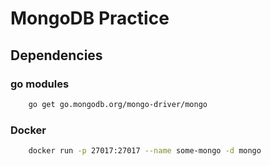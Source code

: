 # MongoDB Practice

## Dependencies

### go modules
```bash
    go get go.mongodb.org/mongo-driver/mongo
```

### Docker
```bash
    docker run -p 27017:27017 --name some-mongo -d mongo
```